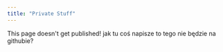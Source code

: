 ```yaml
---
title: "Private Stuff"
---
```


This page doesn't get published!
jak tu coś napisze to tego nie będzie na githubie?